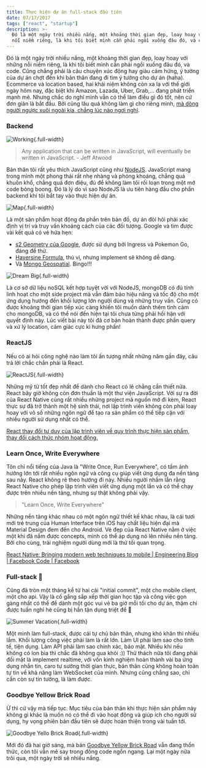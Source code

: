```yaml
---
title: Thực hiện dự án full-stack đầu tiên
date: 07/17/2017
tags: ["react", "startup"]
description: >-
  Đó là một ngày trời nhiều nắng, một khoảng thời gian đẹp, loay hoay với những
  nỗi niềm riêng, là khi tôi biết mình cần phải ngồi xuống đâu đó, và code.
---
```


Đó là một ngày trời nhiều nắng, một khoảng thời gian đẹp, loay hoay với những nỗi niềm riêng, là khi tôi biết mình cần phải ngồi xuống đâu đó, và code.
Cũng chẳng phải là câu chuyện xúc động hay giàu cảm hứng, ý tưởng của dự án chợt đến khi bản thân đang đi tìm ý tưởng cho dự án (haha). Ecommerce và location based, hai khái niệm không còn xa lạ với thế giới ngày hôm nay, đặc biệt khi Amazon, Lazada, Uber, Grab,... đang phát triển mạnh mẽ. Nhưng chắc do nghĩ mình vẫn có thể làm điều gì đó tốt, nên cứ đơn giản là bắt đầu. Bởi cũng lâu quá không làm gì cho riêng mình, [mà dòng người ngược xuôi ngoài kia, chẳng lúc nào ngơi nghỉ](https://khanhquoc.press/blog/chieu-ve-muon-tren-duong-khoi-nghiep/).

### Backend
![Working](https://i.imgur.com/r22vgxN.jpg){.full-width}
> Any application that can be written in JavaScript, will eventually be written in JavaScript. - Jeff Atwood

Bản thân tôi rất yêu thích JavaScript cũng như [NodeJS](https://nodejs.org/). JavaScript mang trong mình một phong thái rất nhẹ nhàng và phóng khoáng, chẳng quá khuôn khổ, chẳng quá đơn điệu, đủ để không làm tôi rối loạn trong một mớ code bòng boong.
Đó là lý do vì sao NodeJS là ưu tiên hàng đầu cho phần backend khi tôi bắt tay vào thực hiện dự án.

![Map](https://source.unsplash.com/vfzfavUZmfc/1600x900){.full-width}

Là một sản phẩm hoạt động đa phần trên bản đồ, dự án đòi hỏi phải xác định vị trí và truy vấn khoảng cách của các đối tượng. Google và tìm được vài kết quả có vẻ hứa hẹn:
* [s2 Geometry của Google](https://git.daplie.com/Daplie/s2-geometry.js), được sử dụng bởi Ingress và Pokemon Go, đáng để thử.
* [Haversine Formula](https://en.wikipedia.org/wiki/Haversine_formula), thú vị, nhưng implement sẽ không dễ dàng.
* Và [Mongo Geospatial](https://docs.mongodb.com/manual/geospatial-queries/). Bingo!!!

![Dream Big](https://source.unsplash.com/Cc4sToR2Oc0/1600x900){.full-width}

Là cơ sở dữ liệu noSQL kết hợp tuyệt vời với NodeJS, mongoDB có đủ tính linh hoạt cho một side project mà vẫn đảm bảo hiệu năng và tốc độ cho một ứng dụng hướng đến khối lượng lớn người dùng và những truy vấn. Cũng có được khoảng thời gian tiếp xúc càng khiến tôi muốn dành thêm tình cảm cho mongoDB, và có thể nói đến hiện tại tôi chưa từng phải hối hận với quyết định này.
Lúc viết bài này tôi đã cơ bản hoàn thành được phần query và xử lý location, cảm giác cực kì hưng phấn!

### ReactJS
Nếu có ai hỏi công nghệ nào làm tôi ấn tượng nhất những năm gần đây, câu trả lời chắc chắn phải là React.

![ReactJS](https://source.unsplash.com/aI1tDC8PaLM/1600x900){.full-width}

Những mỹ từ tốt đẹp nhất để dành cho React có lẽ chẳng cần thiết nữa. React bây giờ không còn đơn thuần là một thư viện JavaScript. Với sự ra đời của React Native cùng rất nhiều những project mã nguồn mở đi kèm, React thực sự đã trở thành một hệ sinh thái, nơi lập trình viên không còn phải loay hoay với vô số những ngôn ngữ để tạo ra sản phẩm có thể tiếp cận với nhiều người sử dụng nhất có thể.

[React thay đổi tư duy của lập trình viên về quy trình thực hiện sản phẩm, thay đổi cách thức nhóm hoạt động.](https://www.youtube.com/watch?v=MGuKhcnrqGA)

### Learn Once, Write Everywhere
Tôn chỉ nổi tiếng của Java là "Write Once, Run Everywhere", có tầm ảnh hưởng lớn tới rất nhiều ngôn ngữ và công cụ giúp viết ứng dụng đa nền tảng sau này. React không rẽ theo hướng đi này.
Nhiều người nhầm lẫn rằng React Native cho phép lập trình viên viết ứng dụng một lần và có thể chạy được trên nhiều nền tảng, nhưng sự thật không phải vậy.

> "Learn Once, Write Everywhere"

Những nền tảng khác nhau có một ngôn ngữ thiết kế khác nhau, là cái tươi mới trẻ trung của Human Interface trên iOS hay chất liệu hiện đại mà Material Design đem đến cho Android.
Vẻ đẹp của React Native nằm ở việc một khi đã nắm được concepts, mình có thể áp dụng nó lên nhiều nền tảng. Bởi cho cùng, trải nghiệm người dùng mới là thứ tối quan trọng.

[React Native: Bringing modern web techniques to mobile | Engineering Blog | Facebook Code | Facebook](https://code.facebook.com/posts/1014532261909640/react-native-bringing-modern-web-techniques-to-mobile/)

### Full-stack 🐳
Cũng đã tròn một tháng kể từ hai cái "initial commit", một cho mobile client, một cho api. Vậy là cố gắng sắp xếp thời gian học tập và công việc gọn gàng nhất có thể để dành một góc vui vẻ ba giờ mỗi tối cho dự án, thậm chí được tuần nghỉ hè cũng bị hắn tận dụng triệt để 🤤

![Summer Vacation](https://i.imgur.com/Yk1t5kJ.jpg){.full-width}

Một mình làm full-stack, được cái tự chủ bản thân, nhưng khó khăn thì nhiều lắm. Khối lượng công việc phải làm là rất lớn. Làm UI phải làm sao cho tinh tế, tiện dụng. Làm API phải làm sao chính xác, bảo mật. Nhiều khi nếu không có lon bia thì chắc đã không qua khỏi :))
Thử thách nữa tôi đang phải đối mặt là implement realtime, với vốn kinh nghiệm hoàn thành vài ba ứng dụng nhắn tin, caro tự sướng thời gian thực, bản thân cũng không hoàn toàn tự tin về khả năng làm WebSocket của mình.
Nhưng cũng chẳng sao, chỉ cần còn sự tin tưởng, là làm được.

### Goodbye Yellow Brick Road
Ừ thì cứ vậy mà tiếp tục. Mục tiêu của bản thân khi thực hiện sản phẩm này không gì khác là muốn nó có thể đi vào hoạt động và giúp ích cho người sử dụng, hy vọng phiên bản đầu tiên sẽ được hoàn thiện trong vài tuần tới.

![Goodbye Yello Brick Road](https://i.imgur.com/m9GHc7M.jpg){.full-width}

Mới đó đã hai giờ sáng, mà bản [Goodbye Yellow Brick Road](https://open.spotify.com/track/4IRHwIZHzlHT1FQpRa5RdE) vẫn đang thổn thức, còn tôi vẫn mê say trong đống code ngổn ngang.
Lại một ngày nữa trôi qua, một ngày trời sẽ nhiều nắng.
